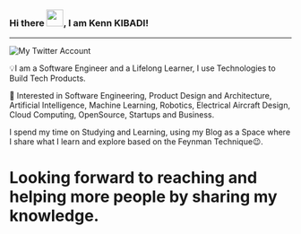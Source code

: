 ### Hi there <img src="https://raw.githubusercontent.com/MartinHeinz/MartinHeinz/master/wave.gif" width="30px" />, I am Kenn KIBADI!

---

![My Twitter Account](https://img.shields.io/twitter/follow/KennKIBADI?label=Follow%20me%20on%20Twitter&style=social)

💡I am a Software Engineer and a Lifelong Learner, I use Technologies to Build Tech Products.

🎯 Interested in Software Engineering, Product Design and Architecture, Artificial Intelligence, Machine Learning, Robotics, Electrical Aircraft Design, Cloud Computing, OpenSource, Startups and Business. 

I spend my time on Studying and Learning, using my Blog as a Space where I share what I learn and explore based on the Feynman Technique😉. 
# Looking forward to reaching and helping more people by sharing my knowledge.

<!--
**KennStack01/KennStack01** is a ✨ _special_ ✨ repository because its `README.md` (this file) appears on your GitHub profile.




Here are some ideas to get you started:

- 🔭 I’m currently working on ...
- 🌱 I’m currently learning ...
- 👯 I’m looking to collaborate on ...
- 🤔 I’m looking for help with ...
- 💬 Ask me about ...
- 📫 How to reach me: ...
- 😄 Pronouns: ...
- ⚡ Fun fact: ...
-->
